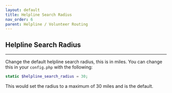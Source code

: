 ```yaml
---
layout: default
title: Helpline Search Radius
nav_order: 6
parent: Helpline / Volunteer Routing
---
```


## Helpline Search Radius

---


Change the default helpline search radius, this is in miles. You can change this in your `config.php` with the following:

```php
static $helpline_search_radius = 30;
```
This would set the radius to a maximum of 30 miles and is the default.
